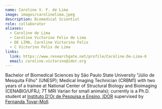```yaml
---
name: Caroline V. F. de Lima
image: images/carolinelima.jpeg
description: Biomedical Scientist
role: collaborator
aliases:
  - Caroline de Lima
  - Caroline Victorino Felix de Lima
  - DE LIMA, Caroline Victorino Felix
  - C Victorino Felix de Lima
links:
  link: https://www.researchgate.net/profile/Caroline-De-Lima-6
  email: caroline.victorino@idor.org
---
```


Bachelor of Biomedical Sciences by São Paulo State University "Júlio de Mesquita Filho" (UNESP); Medical Imaging Technician (CRBM1) with two years of a trainee at National Center of Structural Biology and Bioimaging (CENABIO/UFRJ; 7T MRI Varian for small animals); currently is a Ph.D. student at [Instituto D'Or de Pesquisa e Ensino, IDOR](https://www.rededorsaoluiz.com.br/instituto/idor) supervised by [Fernanda Tovar-Moll](https://www.tovar-moll.com/).
